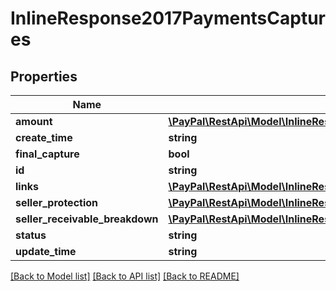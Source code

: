 # InlineResponse2017PaymentsCaptures

## Properties
Name | Type | Description | Notes
------------ | ------------- | ------------- | -------------
**amount** | [**\PayPal\RestApi\Model\InlineResponse2007DisputeAmount**](InlineResponse2007DisputeAmount.md) |  | [optional] 
**create_time** | **string** |  | [optional] 
**final_capture** | **bool** |  | [optional] 
**id** | **string** |  | [optional] 
**links** | [**\PayPal\RestApi\Model\InlineResponse2017PaymentsLinks[]**](InlineResponse2017PaymentsLinks.md) |  | [optional] 
**seller_protection** | [**\PayPal\RestApi\Model\InlineResponse20017ResourceSellerProtection**](InlineResponse20017ResourceSellerProtection.md) |  | [optional] 
**seller_receivable_breakdown** | [**\PayPal\RestApi\Model\InlineResponse20018ResourceSellerReceivableBreakdown**](InlineResponse20018ResourceSellerReceivableBreakdown.md) |  | [optional] 
**status** | **string** |  | [optional] 
**update_time** | **string** |  | [optional] 

[[Back to Model list]](../README.md#documentation-for-models) [[Back to API list]](../README.md#documentation-for-api-endpoints) [[Back to README]](../README.md)


